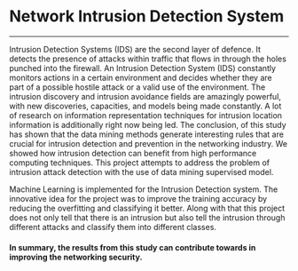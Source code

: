 # Network Intrusion Detection System
---
Intrusion Detection Systems (IDS) are the second layer of defence. It detects the presence of attacks within traffic that flows in through the holes punched into the firewall. An Intrusion Detection System (IDS) constantly monitors actions in a certain environment and decides whether they are part of a possible hostile attack or a valid use of the environment. The intrusion discovery and intrusion avoidance fields are amazingly powerful, with new discoveries, capacities, and models being made constantly. A lot of research on information representation techniques for intrusion location information is additionally right now being led. The conclusion, of this study has shown that the data mining methods generate interesting rules that are crucial for intrusion detection and prevention in the networking industry. We showed how intrusion detection can benefit from high performance computing techniques. This project attempts to address the problem of intrusion attack detection with the use of data mining supervised model.

Machine Learning is implemented for the Intrusion Detection system. The innovative idea for the project was to improve the training accuracy by reducing the overfitting and classifying it better. Along with that this project does not only tell that there is an intrusion but also tell the intrusion through different attacks and classify them into different classes.

#### In summary, the results from this study can contribute towards in improving the networking security. 

